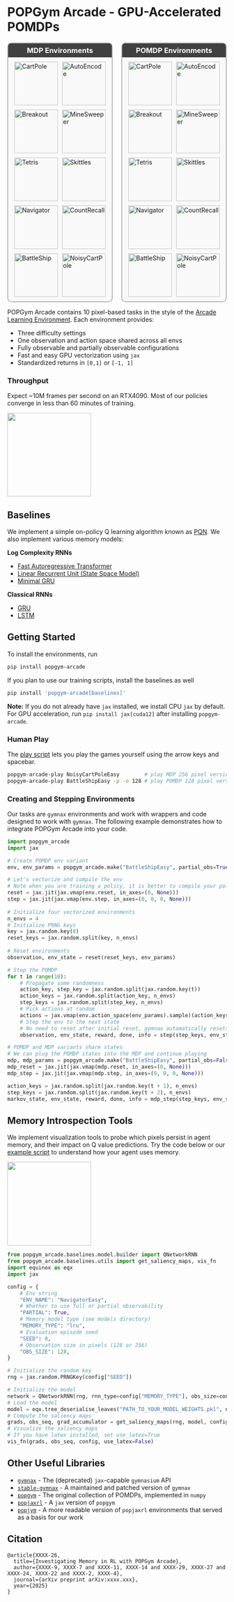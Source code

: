 # POPGym Arcade - GPU-Accelerated POMDPs 

<div style="display: flex; gap: 20px; justify-content: center;">

  <div style="flex: 1; border: 2px solid #b2b2b2; border-radius: 10px; padding: 10px; background-color: #f9f9f9;">
    <h3 style="
    text-align: center;
    background-color: #404040;
    color: white;
    border-radius: 6px 6px 0 0;
    padding: 6px;
    margin: -10px -10px 10px -10px;
    ">
    MDP Environments
    </h3>
    <div style="display: flex; flex-wrap: wrap; gap: 10px; justify-content: center;">
      <img src="imgs/cartpole_f.gif" alt="CartPole" style="width: 100px; height: 100px;">
      <img src="imgs/autoencode_f.gif" alt="AutoEncode" style="width: 100px; height: 100px;">
      <img src="imgs/breakout_f.gif" alt="Breakout" style="width: 100px; height: 100px;">
      <img src="imgs/minesweeper_f.gif" alt="MineSweeper" style="width: 100px; height: 100px;">
      <img src="imgs/tetris_f.gif" alt="Tetris" style="width: 100px; height: 100px;">
      <img src="imgs/skittles_f.gif" alt="Skittles" style="width: 100px; height: 100px;">
      <img src="imgs/navigator_f.gif" alt="Navigator" style="width: 100px; height: 100px;">
      <img src="imgs/countrecall_f.gif" alt="CountRecall" style="width: 100px; height: 100px;">
      <img src="imgs/battleship_f.gif" alt="BattleShip" style="width: 100px; height: 100px;">
      <img src="imgs/ncartpole_f.gif" alt="NoisyCartPole" style="width: 100px; height: 100px;">
    </div>
  </div>

  <div style="flex: 1; border: 2px solid #b2b2b2; border-radius: 10px; padding: 10px; background-color: #f9f9f9;">
    <h3 style="
    text-align: center;
    background-color: #404040;
    color: white;
    border-radius: 6px 6px 0 0;
    padding: 6px;
    margin: -10px -10px 10px -10px;
    ">
    POMDP Environments
    </h3>
    <div style="display: flex; flex-wrap: wrap; gap: 10px; justify-content: center;">
      <img src="imgs/cartpole_p.gif" alt="CartPole" style="width: 100px; height: 100px;">
      <img src="imgs/autoencode_p.gif" alt="AutoEncode" style="width: 100px; height: 100px;">
      <img src="imgs/breakout_p.gif" alt="Breakout" style="width: 100px; height: 100px;">
      <img src="imgs/minesweeper_p.gif" alt="MineSweeper" style="width: 100px; height: 100px;">
      <img src="imgs/tetris_p.gif" alt="Tetris" style="width: 100px; height: 100px;">
      <img src="imgs/skittles_p.gif" alt="Skittles" style="width: 100px; height: 100px;">
      <img src="imgs/navigator_p.gif" alt="Navigator" style="width: 100px; height: 100px;">
      <img src="imgs/countrecall_p.gif" alt="CountRecall" style="width: 100px; height: 100px;">
      <img src="imgs/battleship_p.gif" alt="BattleShip" style="width: 100px; height: 100px;">
      <img src="imgs/ncartpole_p.gif" alt="NoisyCartPole" style="width: 100px; height: 100px;">
    </div>
  </div>

</div>

POPGym Arcade contains 10 pixel-based tasks in the style of the [Arcade Learning Environment](https://github.com/Farama-Foundation/Arcade-Learning-Environment). Each environment provides:
- Three difficulty settings
- One observation and action space shared across all envs
- Fully observable and partially observable configurations
- Fast and easy GPU vectorization using `jax`
- Standardized returns in `[0,1]` or `[-1, 1]`


### Throughput
Expect ~10M frames per second on an RTX4090. Most of our policies converge in less than 60 minutes of training. 

<img src="imgs/fps.png" height="192" />  
<!-- img src="imgs/wandb.png" height="192" / --> 


## Baselines
We implement a simple on-policy Q learning algorithm known as [PQN](https://arxiv.org/abs/2407.04811). We also implement various memory models:

**Log Complexity RNNs**
- [Fast Autoregressive Transformer](https://arxiv.org/abs/2006.16236)
- [Linear Recurrent Unit (State Space Model)](https://arxiv.org/abs/2303.06349)
- [Minimal GRU](https://arxiv.org/abs/2410.01201)

**Classical RNNs**
- [GRU](https://arxiv.org/abs/1412.3555)
- [LSTM](https://dl.acm.org/doi/10.1162/neco.1997.9.8.1735)

## Getting Started

To install the environments, run

```bash
pip install popgym-arcade
```
If you plan to use our training scripts, install the baselines as well

```bash
pip install 'popgym-arcade[baselines]'
```

**Note:** If you do not already have `jax` installed, we install CPU `jax` by default. For GPU acceleration, run `pip install jax[cuda12]` after installing `popgym-arcade`.

### Human Play
The [play script](popgym_arcade/play.py) lets you play the games yourself using the arrow keys and spacebar.

```bash
popgym-arcade-play NoisyCartPoleEasy        # play MDP 256 pixel version
popgym-arcade-play BattleShipEasy -p -o 128 # play POMDP 128 pixel version
```

### Creating and Stepping Environments
Our tasks are `gymnax` environments and work with wrappers and code designed to work with `gymnax`. The following example demonstrates how to integrate POPGym Arcade into your code. 

```python
import popgym_arcade
import jax

# Create POMDP env variant
env, env_params = popgym_arcade.make("BattleShipEasy", partial_obs=True)

# Let's vectorize and compile the env
# Note when you are training a policy, it is better to compile your policy_update rather than the env_step
reset = jax.jit(jax.vmap(env.reset, in_axes=(0, None)))
step = jax.jit(jax.vmap(env.step, in_axes=(0, 0, 0, None)))
    
# Initialize four vectorized environments
n_envs = 4
# Initialize PRNG keys
key = jax.random.key(0)
reset_keys = jax.random.split(key, n_envs)
    
# Reset environments
observation, env_state = reset(reset_keys, env_params)

# Step the POMDP
for t in range(10):
    # Propagate some randomness
    action_key, step_key = jax.random.split(jax.random.key(t))
    action_keys = jax.random.split(action_key, n_envs)
    step_keys = jax.random.split(step_key, n_envs)
    # Pick actions at random
    actions = jax.vmap(env.action_space(env_params).sample)(action_keys)
    # Step the env to the next state
    # No need to reset after initial reset, gymnax automatically resets when done
    observation, env_state, reward, done, info = step(step_keys, env_state, actions, env_params)

# POMDP and MDP variants share states
# We can plug the POMDP states into the MDP and continue playing
mdp, mdp_params = popgym_arcade.make("BattleShipEasy", partial_obs=False)
mdp_reset = jax.jit(jax.vmap(mdp.reset, in_axes=(0, None)))
mdp_step = jax.jit(jax.vmap(mdp.step, in_axes=(0, 0, 0, None)))

action_keys = jax.random.split(jax.random.key(t + 1), n_envs)
step_keys = jax.random.split(jax.random.key(t + 2), n_envs)
markov_state, env_state, reward, done, info = mdp_step(step_keys, env_state, actions, mdp_params)
```

## Memory Introspection Tools 
We implement visualization tools to probe which pixels persist in agent memory, and their
impact on Q value predictions. Try the code below or our [example script](plotting/plot_grads.ipynb) to understand how your agent uses memory.

<img src="imgs/grads_example.png" height="192" />


```python
from popgym_arcade.baselines.model.builder import QNetworkRNN
from popgym_arcade.baselines.utils import get_saliency_maps, vis_fn
import equinox as eqx
import jax

config = {
    # Env string
    "ENV_NAME": "NavigatorEasy",
    # Whether to use full or partial observability
    "PARTIAL": True,
    # Memory model type (see models directory)
    "MEMORY_TYPE": "lru",
    # Evaluation episode seed
    "SEED": 0,
    # Observation size in pixels (128 or 256)
    "OBS_SIZE": 128,
}

# Initialize the random key
rng = jax.random.PRNGKey(config["SEED"])

# Initialize the model
network = QNetworkRNN(rng, rnn_type=config["MEMORY_TYPE"], obs_size=config["OBS_SIZE"])
# Load the model
model = eqx.tree_deserialise_leaves("PATH_TO_YOUR_MODEL_WEIGHTS.pkl", network)
# Compute the saliency maps
grads, obs_seq, grad_accumulator = get_saliency_maps(rng, model, config)
# Visualize the saliency maps
# If you have latex installed, set use_latex=True
vis_fn(grads, obs_seq, config, use_latex=False)
```

## Other Useful Libraries
- [`gymnax`](https://github.com/RobertTLange/gymnax) - The (deprecated) `jax`-capable `gymnasium` API
- [`stable-gymnax`](https://github.com/smorad/stable-gymnax) - A maintained and patched version of `gymnax`
- [`popgym`](https://github.com/proroklab/popgym) - The original collection of POMDPs, implemented in `numpy`
- [`popjaxrl`](https://github.com/luchris429/popjaxrl) - A `jax` version of `popgym`
- [`popjym`](https://github.com/EdanToledo/popjym) - A more readable version of `popjaxrl` environments that served as a basis for our work

## Citation
```
@article{XXXX-26,
  title={Investigating Memory in RL with POPGym Arcade},
  author={XXXX-9, XXXX-7 and XXXX-11, XXXX-14 and XXXX-29, XXXX-27 and XXXX-24, XXXX-22 and XXXX-2, XXXX-4},
  journal={arXiv preprint arXiv:xxxx.xxx},
  year={2025}
}
```
